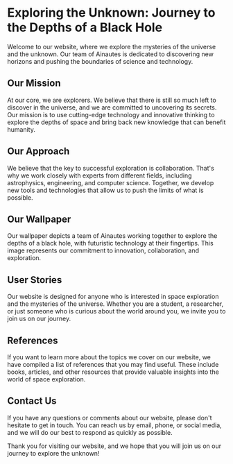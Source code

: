 <!--font:Montserrat-->

# Exploring the Unknown: Journey to the Depths of a Black Hole

Welcome to our website, where we explore the mysteries of the universe and the unknown. Our team of Ainautes is dedicated to discovering new horizons and pushing the boundaries of science and technology.

## Our Mission

At our core, we are explorers. We believe that there is still so much left to discover in the universe, and we are committed to uncovering its secrets. Our mission is to use cutting-edge technology and innovative thinking to explore the depths of space and bring back new knowledge that can benefit humanity.

## Our Approach

We believe that the key to successful exploration is collaboration. That's why we work closely with experts from different fields, including astrophysics, engineering, and computer science. Together, we develop new tools and technologies that allow us to push the limits of what is possible.

## Our Wallpaper

Our wallpaper depicts a team of Ainautes working together to explore the depths of a black hole, with futuristic technology at their fingertips. This image represents our commitment to innovation, collaboration, and exploration.

## User Stories

Our website is designed for anyone who is interested in space exploration and the mysteries of the universe. Whether you are a student, a researcher, or just someone who is curious about the world around you, we invite you to join us on our journey.

## References

If you want to learn more about the topics we cover on our website, we have compiled a list of references that you may find useful. These include books, articles, and other resources that provide valuable insights into the world of space exploration.

## Contact Us

If you have any questions or comments about our website, please don't hesitate to get in touch. You can reach us by email, phone, or social media, and we will do our best to respond as quickly as possible.

Thank you for visiting our website, and we hope that you will join us on our journey to explore the unknown!

<!--

Write me content for website with wallpaper which alt text is:

"A team of Ainautes working together to explore the depths of a black hole, with futuristic technology at their fingertips."

The name/title of the page should not be 1:1 copy of the alt text but rather a real content of the website which is using this wallpaper.

- Use markdown format 
- Start with heading
- Heading should be short and concise
- The content should look like a real website 
- The website should not be about the wallpaper, wallpaper is just a related background
- Heading should be contain work "wallpaper" or "background"
- Include real sections like references, contact, user stories, etc. use things relevant to the page purpose.
- Feel free to use structure like headings, bullets, numbering, blockquotes, paragraphs, horizontal lines, etc.
- You can use formatting like bold or _italic_
- You can include UTF-8 emojis
- Links should be only #hash anchors (and you can refer to the document itself)
- Do not include images


---


# Exploring the Unknown: Journey to the Depths of a Black Hole

Welcome to our website, where we explore the mysteries of the universe and the unknown. Our team of Ainautes is dedicated to discovering new horizons and pushing the boundaries of science and technology.

## Our Mission

At our core, we are explorers. We believe that there is still so much left to discover in the universe, and we are committed to uncovering its secrets. Our mission is to use cutting-edge technology and innovative thinking to explore the depths of space and bring back new knowledge that can benefit humanity.

## Our Approach

We believe that the key to successful exploration is collaboration. That's why we work closely with experts from different fields, including astrophysics, engineering, and computer science. Together, we develop new tools and technologies that allow us to push the limits of what is possible.

## Our Wallpaper

Our wallpaper depicts a team of Ainautes working together to explore the depths of a black hole, with futuristic technology at their fingertips. This image represents our commitment to innovation, collaboration, and exploration.

## User Stories

Our website is designed for anyone who is interested in space exploration and the mysteries of the universe. Whether you are a student, a researcher, or just someone who is curious about the world around you, we invite you to join us on our journey.

## References

If you want to learn more about the topics we cover on our website, we have compiled a list of references that you may find useful. These include books, articles, and other resources that provide valuable insights into the world of space exploration.

## Contact Us

If you have any questions or comments about our website, please don't hesitate to get in touch. You can reach us by email, phone, or social media, and we will do our best to respond as quickly as possible.

Thank you for visiting our website, and we hope that you will join us on our journey to explore the unknown!

-->
